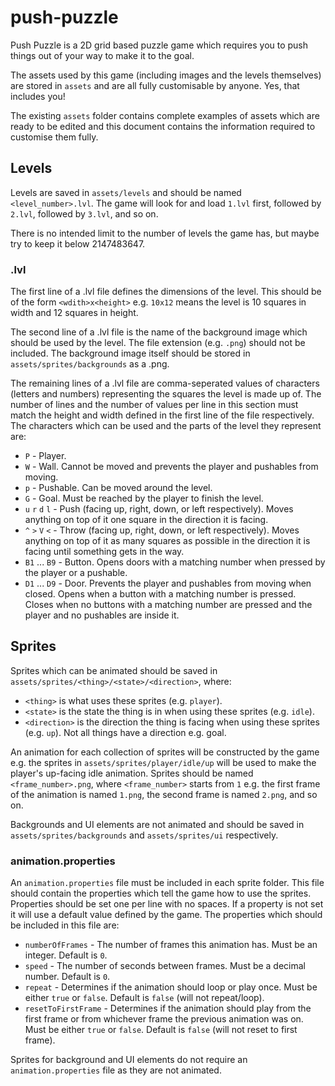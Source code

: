 # push-puzzle

Push Puzzle is a 2D grid based puzzle game which requires you to push things out of your way to make it to the goal.

The assets used by this game (including images and the levels themselves) are stored in `assets` and are all fully customisable by anyone. Yes, that includes you!

The existing `assets` folder contains complete examples of assets which are ready to be edited and this document contains the information required to customise them fully.

## Levels

Levels are saved in `assets/levels` and should be named `<level_number>.lvl`. The game will look for and load `1.lvl` first, followed by `2.lvl`, followed by `3.lvl`, and so on.

There is no intended limit to the number of levels the game has, but maybe try to keep it below 2147483647.

### .lvl

The first line of a .lvl file defines the dimensions of the level. This should be of the form `<wdith>x<height>` e.g. `10x12` means the level is 10 squares in width and 12 squares in height.

The second line of a .lvl file is the name of the background image which should be used by the level. The file extension (e.g. `.png`) should not be included. The background image itself should be stored in `assets/sprites/backgrounds` as a .png.

The remaining lines of a .lvl file are comma-seperated values of characters (letters and numbers) representing the squares the level is made up of.
The number of lines and the number of values per line in this section must match the height and width defined in the first line of the file respectively. The characters which can be used and the parts of the level they represent are:

- `P` - Player.
- `W` - Wall. Cannot be moved and prevents the player and pushables from moving.
- `p` - Pushable. Can be moved around the level.
- `G` - Goal. Must be reached by the player to finish the level.
- `u` `r` `d` `l` - Push (facing up, right, down, or left respectively). Moves anything on top of it one square in the direction it is facing.
- `^` `>` `V` `<` - Throw (facing up, right, down, or left respectively). Moves anything on top of it as many squares as possible in the direction it is facing until something gets in the way.
- `B1` ... `B9` - Button. Opens doors with a matching number when pressed by the player or a pushable.
- `D1` ... `D9` - Door. Prevents the player and pushables from moving when closed. Opens when a button with a matching number is pressed. Closes when no buttons with a matching number are pressed and the player and no pushables are inside it.

## Sprites

Sprites which can be animated should be saved in `assets/sprites/<thing>/<state>/<direction>`, where:

- `<thing>` is what uses these sprites (e.g. `player`).
- `<state>` is the state the thing is in when using these sprites (e.g. `idle`).
- `<direction>` is the direction the thing is facing when using these sprites (e.g. `up`). Not all things have a direction e.g. goal.

An animation for each collection of sprites will be constructed by the game e.g. the sprites in `assets/sprites/player/idle/up` will be used to make the player's up-facing idle animation. Sprites should be named `<frame_number>.png`, where `<frame_number>` starts from `1` e.g. the first frame of the animation is named `1.png`, the second frame is named `2.png`, and so on.

Backgrounds and UI elements are not animated and should be saved in `assets/sprites/backgrounds` and `assets/sprites/ui` respectively.

### animation.properties

An `animation.properties` file must be included in each sprite folder. This file should contain the properties which tell the game how to use the sprites. Properties should be set one per line with no spaces. If a property is not set it will use a default value defined by the game. The properties which should be included in this file are:

- `numberOfFrames` - The number of frames this animation has. Must be an integer. Default is `0`.
- `speed` - The number of seconds between frames. Must be a decimal number. Default is `0`.
- `repeat` - Determines if the animation should loop or play once. Must be either `true` or `false`. Default is `false` (will not repeat/loop).
- `resetToFirstFrame` - Determines if the animation should play from the first frame or from whichever frame the previous animation was on. Must be either `true` or `false`. Default is `false` (will not reset to first frame).

Sprites for background and UI elements do not require an `animation.properties` file as they are not animated.
